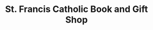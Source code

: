 ---
title: "St. Francis Catholic Book and Gift Shop"
url: /logansport/st-francis-catholic-book-and-gift-shop/
shop: gift
---